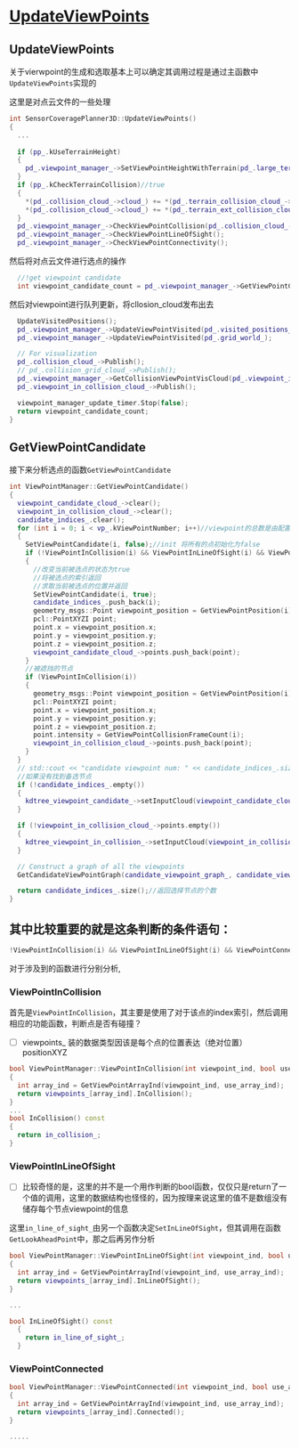 # [UpdateViewPoints](https://github.com/shu1ong/gitblog/issues/28)

## UpdateViewPoints

关于vierwpoint的生成和选取基本上可以确定其调用过程是通过主函数中`UpdateViewPoints`实现的

这里是对点云文件的一些处理
```C++
int SensorCoveragePlanner3D::UpdateViewPoints()
{
  ...
  
  if (pp_.kUseTerrainHeight)
  {
    pd_.viewpoint_manager_->SetViewPointHeightWithTerrain(pd_.large_terrain_cloud_->cloud_);
  }
  if (pp_.kCheckTerrainCollision)//true
  {
    *(pd_.collision_cloud_->cloud_) += *(pd_.terrain_collision_cloud_->cloud_);
    *(pd_.collision_cloud_->cloud_) += *(pd_.terrain_ext_collision_cloud_->cloud_);
  }
  pd_.viewpoint_manager_->CheckViewPointCollision(pd_.collision_cloud_->cloud_);
  pd_.viewpoint_manager_->CheckViewPointLineOfSight();
  pd_.viewpoint_manager_->CheckViewPointConnectivity();
  ```
然后将对点云文件进行选点的操作
```c++
  //!get viewpoint candidate
  int viewpoint_candidate_count = pd_.viewpoint_manager_->GetViewPointCandidate();
```

然后对viewpoint进行队列更新，将cllosion_cloud发布出去
```c++
  UpdateVisitedPositions();
  pd_.viewpoint_manager_->UpdateViewPointVisited(pd_.visited_positions_);
  pd_.viewpoint_manager_->UpdateViewPointVisited(pd_.grid_world_);

  // For visualization
  pd_.collision_cloud_->Publish();
  // pd_.collision_grid_cloud_->Publish();
  pd_.viewpoint_manager_->GetCollisionViewPointVisCloud(pd_.viewpoint_in_collision_cloud_->cloud_);
  pd_.viewpoint_in_collision_cloud_->Publish();

  viewpoint_manager_update_timer.Stop(false);
  return viewpoint_candidate_count;
}
```

## GetViewPointCandidate
接下来分析选点的函数`GetViewPointCandidate`


```C++
int ViewPointManager::GetViewPointCandidate()
{
  viewpoint_candidate_cloud_->clear();
  viewpoint_in_collision_cloud_->clear();
  candidate_indices_.clear();
  for (int i = 0; i < vp_.kViewPointNumber; i++)//viewpoint的总数是由配置文件决定的，在每边上决定布种的个数，说明在区域中的布种是均布的
  {
    SetViewPointCandidate(i, false);//init 将所有的点初始化为false
    if (!ViewPointInCollision(i) && ViewPointInLineOfSight(i) && ViewPointConnected(i))//!the condition need to be satified
    { 
      //改变当前被选点的状态为true
      //将被选点的索引返回
      //求取当前被选点的位置并返回
      SetViewPointCandidate(i, true);
      candidate_indices_.push_back(i);
      geometry_msgs::Point viewpoint_position = GetViewPointPosition(i);
      pcl::PointXYZI point;
      point.x = viewpoint_position.x;
      point.y = viewpoint_position.y;
      point.z = viewpoint_position.z;
      viewpoint_candidate_cloud_->points.push_back(point);
    }
    //被遮挡的节点
    if (ViewPointInCollision(i))
    {
      geometry_msgs::Point viewpoint_position = GetViewPointPosition(i);
      pcl::PointXYZI point;
      point.x = viewpoint_position.x;
      point.y = viewpoint_position.y;
      point.z = viewpoint_position.z;
      point.intensity = GetViewPointCollisionFrameCount(i);
      viewpoint_in_collision_cloud_->points.push_back(point);
    }
  }
  // std::cout << "candidate viewpoint num: " << candidate_indices_.size() << std::endl;
  //如果没有找到备选节点
  if (!candidate_indices_.empty())
  {
    kdtree_viewpoint_candidate_->setInputCloud(viewpoint_candidate_cloud_);//todo？？？？
  }

  if (!viewpoint_in_collision_cloud_->points.empty())
  {
    kdtree_viewpoint_in_collision_->setInputCloud(viewpoint_in_collision_cloud_);
  }

  // Construct a graph of all the viewpoints
  GetCandidateViewPointGraph(candidate_viewpoint_graph_, candidate_viewpoint_dist_, candidate_viewpoint_position_);

  return candidate_indices_.size();//返回选择节点的个数
}

```


## 其中比较重要的就是这条判断的条件语句：
```c++
!ViewPointInCollision(i) && ViewPointInLineOfSight(i) && ViewPointConnected(i)
```

对于涉及到的函数进行分别分析,

### ViewPointInCollision

首先是`ViewPointInCollision`，其主要是使用了对于该点的index索引，然后调用相应的功能函数，判断点是否有碰撞？

- [ ] viewpoints_ 装的数据类型因该是每个点的位置表达（绝对位置）positionXYZ

```C++
bool ViewPointManager::ViewPointInCollision(int viewpoint_ind, bool use_array_ind)
{
  int array_ind = GetViewPointArrayInd(viewpoint_ind, use_array_ind);
  return viewpoints_[array_ind].InCollision();
}
...
bool InCollision() const
{
  return in_collision_;
}

```

### ViewPointInLineOfSight

- [ ] 比较奇怪的是，这里的并不是一个用作判断的bool函数，仅仅只是return了一个值的调用，这里的数据结构也怪怪的，因为按理来说这里的值不是数组没有储存每个节点viewpoint的信息

这里`in_line_of_sight_`由另一个函数决定`SetInLineOfSight`，但其调用在函数`GetLookAheadPoint`中，那之后再另作分析
```c++
bool ViewPointManager::ViewPointInLineOfSight(int viewpoint_ind, bool use_array_ind)
{
  int array_ind = GetViewPointArrayInd(viewpoint_ind, use_array_ind);
  return viewpoints_[array_ind].InLineOfSight();
}

...

bool InLineOfSight() const
  {
    return in_line_of_sight_;
  }
```

### ViewPointConnected

```c++
bool ViewPointManager::ViewPointConnected(int viewpoint_ind, bool use_array_ind)
{
  int array_ind = GetViewPointArrayInd(viewpoint_ind, use_array_ind);
  return viewpoints_[array_ind].Connected();
}

.....


```